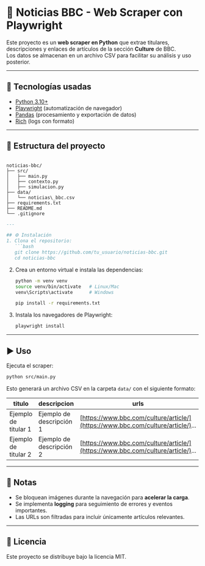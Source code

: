 # 📰 Noticias BBC - Web Scraper con Playwright

Este proyecto es un **web scraper en Python** que extrae titulares, descripciones y enlaces de artículos de la sección **Culture** de BBC.  
Los datos se almacenan en un archivo CSV para facilitar su análisis y uso posterior.

---

## 🚀 Tecnologías usadas
- [Python 3.10+](https://www.python.org/)  
- [Playwright](https://playwright.dev/python/) (automatización de navegador)  
- [Pandas](https://pandas.pydata.org/) (procesamiento y exportación de datos)  
- [Rich](https://github.com/Textualize/rich) (logs con formato)  

---

## 📂 Estructura del proyecto
```

noticias-bbc/
├── src/
│   ├── main.py
│   ├── contexto.py
│   ├── simulacion.py
├── data/
│   └── noticias\_bbc.csv
├── requirements.txt
├── README.md
└── .gitignore

````
```markdown
---

## ⚙️ Instalación
1. Clona el repositorio:
   ```bash
   git clone https://github.com/tu_usuario/noticias-bbc.git
   cd noticias-bbc
````

2. Crea un entorno virtual e instala las dependencias:

   ```bash
   python -m venv venv
   source venv/bin/activate   # Linux/Mac
   venv\Scripts\activate      # Windows

   pip install -r requirements.txt
   ```

3. Instala los navegadores de Playwright:

   ```bash
   playwright install
   ```

---

## ▶️ Uso

Ejecuta el scraper:

```bash
python src/main.py
```

Esto generará un archivo CSV en la carpeta `data/` con el siguiente formato:

| titulo               | descripcion              | urls                                                                            |
| -------------------- | ------------------------ | ------------------------------------------------------------------------------- |
| Ejemplo de titular 1 | Ejemplo de descripción 1 | [https://www.bbc.com/culture/article/](https://www.bbc.com/culture/article/)... |
| Ejemplo de titular 2 | Ejemplo de descripción 2 | [https://www.bbc.com/culture/article/](https://www.bbc.com/culture/article/)... |

---

## 📌 Notas

* Se bloquean imágenes durante la navegación para **acelerar la carga**.
* Se implementa **logging** para seguimiento de errores y eventos importantes.
* Las URLs son filtradas para incluir únicamente artículos relevantes.

---

## 📄 Licencia

Este proyecto se distribuye bajo la licencia MIT.

```
